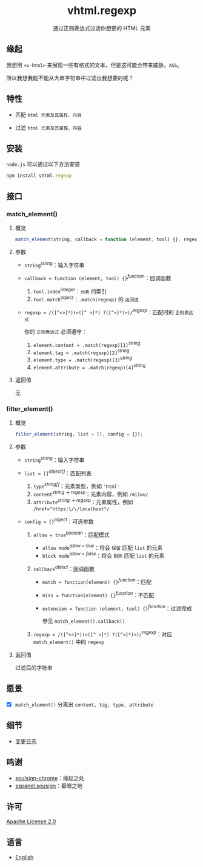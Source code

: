 <div align="center">
    <h1>vhtml.regexp</h1>
    <p>通过正则表达式过滤你想要的 HTML 元素</p>
</div>

## 缘起

我想用 `<v-html>` 来展现一些有格式的文本，但是这可能会带来威胁，`XSS`。

所以我想我能不能从大串字符串中过滤出我想要的呢？

## 特性

- 匹配 `html 元素及其属性、内容`

- 过滤 `html 元素及其属性、内容`


## 安装

`node.js` 可以通过以下方法安装

```javascript
npm install vhtml.regexp
```

## 接口

### match_element()

1. 概览

   ```javascript
   match_element(string, callback = function (element, tool) {}, regexp = /([^<>]*)(<([^ >]*) ?([^>]*)>)/);
   ```

2. 参数

   - `string`<sup>*string*</sup>：输入字符串

   - `callback = function (element, tool) {}`<sup>*function*</sup>：回调函数

     1. `tool.index`<sup>*integer*</sup>：`元素` 的索引
     2. `tool.match`<sup>*object*</sup>：`.match(regexp)` 的 `返回值`

   - `regexp = /([^<>]*)(<([^ >]*) ?([^>]*)>)/`<sup>*regexp*</sup>：匹配时的 `正则表达式`
     
     你的 `正则表达式` 必须遵守：
     
     1. `element.content = .match(regexp)[1]`<sup>*string*</sup>
     2. `element.tag = .match(regexp)[2]`<sup>*string*</sup>
     3. `element.type = .match(regexp)[3]`<sup>*string*</sup>
     4. `element.attribute = .match(regexp)[4]`<sup>*string*</sup>

3. 返回值

   无

### filter_element()

1. 概览

   ```javascript
   filter_element(string, list = [], config = {});
   ```
   
2. 参数

   - `string`<sup>*string*</sup>：输入字符串

   - `list = []`<sup>*object[]*</sup>：匹配列表

     1. `type`<sup>*string[]*</sup>：元素类型，例如 `'html'`
     2. `content`<sup>*string -> regexp*</sup>：元素内容，例如 `/miiwu/`
     3. `attribute`<sup>*string -> regexp*</sup>：元素属性，例如 `/href="https:\/\/localhost"/`

   - `config = {}`<sup>*object*</sup>：可选参数

     1. `allow = true`<sup>*boolean*</sup>：匹配模式
        
        - `allow mode`<sup>*allow = true*</sup>：将会 `保留` 匹配 `list` 的元素
        - `block mode`<sup>*allow = false*</sup>：将会 `剔除` 匹配  `list` 的元素
     2. `callback`<sup>*object*</sup>：回调函数

        - `match = function(element) {}`<sup>*function*</sup>：匹配

        - `miss = function(element) {}`<sup>*function*</sup>：不匹配

        - `extension = function (element, tool) {}`<sup>*function*</sup>：过滤完成

           参见 `match_element().callback()`

     3. `regexp = /([^<>]*)(<([^ >]*) ?([^>]*)>)/`<sup>*regexp*</sup>：对应 `match_element()` 中的 `regexp`

3. 返回值

   过滤后的字符串

## 愿景

- [x] `match_element()` 分离出 `content, tag, type, attribute`

## 细节

- [变更日志](../changelog/zh.md)

## 鸣谢

- [soulsign-chrome](https://github.com/inu1255/soulsign-chrome)：缘起之处
- [sspanel.sousign](https://github.com/miiwu/sspanel.soulsign)：着眼之地

## 许可

[Apache License 2.0](./license)

## 语言

- [English](./en.md)